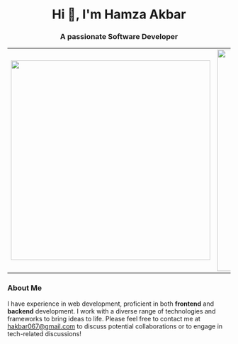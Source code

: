 <h1 align="center">Hi 👋, I'm Hamza Akbar</h1>
<h3 align="center">A passionate Software Developer</h3>

<table>
<tr>
<td><img src="https://cdn.dribbble.com/users/1162077/screenshots/3848914/programmer.gif" width="450"></td>
<td><img src="https://leetcard.jacoblin.cool/hakbar067" width="500"></td>
</tr>
</table>


### About Me

I have experience in web development, proficient in both **frontend** and **backend** development. I work with a diverse range of technologies and frameworks to bring ideas to life.
Please feel free to contact me at [hakbar067@gmail.com](mailto:hakbar067@gmail.com) to discuss potential collaborations or to engage in tech-related discussions!
